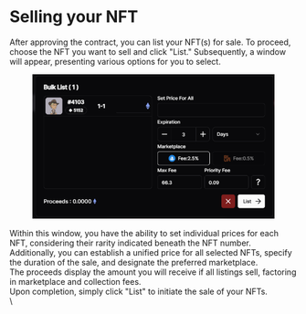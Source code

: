 # Selling your NFT

After approving the contract, you can list your NFT(s) for sale. To proceed, choose the NFT you want to sell and click "List." Subsequently, a window will appear, presenting various options for you to select.

<figure><img src="../.gitbook/assets/image (12).png" alt=""><figcaption></figcaption></figure>

Within this window, you have the ability to set individual prices for each NFT, considering their rarity indicated beneath the NFT number. Additionally, you can establish a unified price for all selected NFTs, specify the duration of the sale, and designate the preferred marketplace.\
The proceeds display the amount you will receive if all listings sell, factoring in marketplace and collection fees.\
Upon completion, simply click "List" to initiate the sale of your NFTs.\
\

